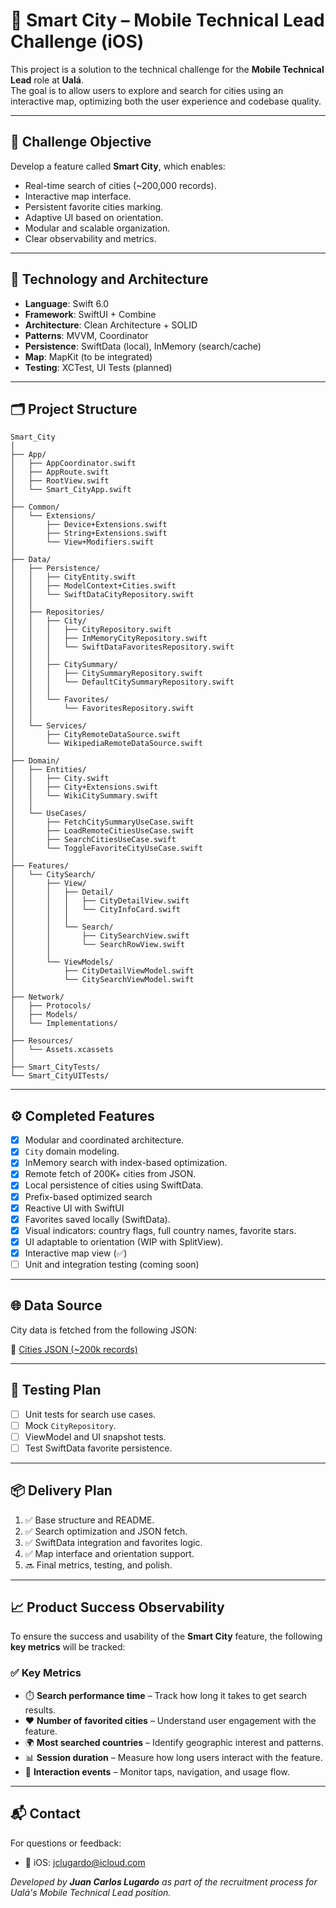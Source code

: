 # 🚀 Smart City – Mobile Technical Lead Challenge (iOS)

This project is a solution to the technical challenge for the **Mobile Technical Lead** role at **Ualá**.  
The goal is to allow users to explore and search for cities using an interactive map, optimizing both the user experience and codebase quality.

---

## 📌 Challenge Objective

Develop a feature called **Smart City**, which enables:

- Real-time search of cities (~200,000 records).
- Interactive map interface.
- Persistent favorite cities marking.
- Adaptive UI based on orientation.
- Modular and scalable organization.
- Clear observability and metrics.

---

## 🧱 Technology and Architecture

- **Language**: Swift 6.0
- **Framework**: SwiftUI + Combine
- **Architecture**: Clean Architecture + SOLID
- **Patterns**: MVVM, Coordinator
- **Persistence**: SwiftData (local), InMemory (search/cache)
- **Map**: MapKit (to be integrated)
- **Testing**: XCTest, UI Tests (planned)

---

## 🗂 Project Structure

```
Smart_City
│
├── App/
│   ├── AppCoordinator.swift
│   ├── AppRoute.swift
│   ├── RootView.swift
│   └── Smart_CityApp.swift
│
├── Common/
│   └── Extensions/
│       ├── Device+Extensions.swift
│       ├── String+Extensions.swift
│       └── View+Modifiers.swift
│
├── Data/
│   ├── Persistence/
│   │   ├── CityEntity.swift
│   │   ├── ModelContext+Cities.swift
│   │   └── SwiftDataCityRepository.swift
│   │
│   ├── Repositories/
│   │   ├── City/
│   │   │   ├── CityRepository.swift
│   │   │   ├── InMemoryCityRepository.swift
│   │   │   └── SwiftDataFavoritesRepository.swift
│   │   │
│   │   ├── CitySummary/
│   │   │   ├── CitySummaryRepository.swift
│   │   │   └── DefaultCitySummaryRepository.swift
│   │   │
│   │   └── Favorites/
│   │       └── FavoritesRepository.swift
│   │
│   └── Services/
│       ├── CityRemoteDataSource.swift
│       └── WikipediaRemoteDataSource.swift
│
├── Domain/
│   ├── Entities/
│   │   ├── City.swift
│   │   ├── City+Extensions.swift
│   │   └── WikiCitySummary.swift
│   │
│   └── UseCases/
│       ├── FetchCitySummaryUseCase.swift
│       ├── LoadRemoteCitiesUseCase.swift
│       ├── SearchCitiesUseCase.swift
│       └── ToggleFavoriteCityUseCase.swift
│
├── Features/
│   └── CitySearch/
│       ├── View/
│       │   ├── Detail/
│       │   │   ├── CityDetailView.swift
│       │   │   └── CityInfoCard.swift
│       │   │
│       │   └── Search/
│       │       ├── CitySearchView.swift
│       │       └── SearchRowView.swift
│       │
│       └── ViewModels/
│           ├── CityDetailViewModel.swift
│           └── CitySearchViewModel.swift
│
├── Network/
│   ├── Protocols/
│   ├── Models/
│   └── Implementations/
│
├── Resources/
│   └── Assets.xcassets
│
├── Smart_CityTests/
└── Smart_CityUITests/
```

---

## ⚙️ Completed Features

- [x] Modular and coordinated architecture.
- [x] `City` domain modeling.
- [x] InMemory search with index-based optimization.
- [x] Remote fetch of 200K+ cities from JSON.
- [x] Local persistence of cities using SwiftData.
- [x] Prefix-based optimized search
- [x] Reactive UI with SwiftUI
- [x] Favorites saved locally (SwiftData).
- [x] Visual indicators: country flags, full country names, favorite stars.
- [x] UI adaptable to orientation (WIP with SplitView).
- [x] Interactive map view (✅)
- [ ] Unit and integration testing (coming soon)

---

## 🌐 Data Source

City data is fetched from the following JSON:

🔗 [Cities JSON (~200k records)](https://gist.githubusercontent.com/hernan-uala/dce8843a8edbe0b0018b32e137bc2b3a/raw/0996accf70cb0ca0e16f9a99e0ee185fafca7af1/cities.json)

---

## 🧪 Testing Plan

- [ ] Unit tests for search use cases.
- [ ] Mock `CityRepository`.
- [ ] ViewModel and UI snapshot tests.
- [ ] Test SwiftData favorite persistence.

---

## 📦 Delivery Plan

1. ✅ Base structure and README.
2. ✅ Search optimization and JSON fetch.
3. ✅ SwiftData integration and favorites logic.
4. ✅ Map interface and orientation support.
5. 🔜 Final metrics, testing, and polish.

---


## 📈 Product Success Observability

To ensure the success and usability of the **Smart City** feature, the following **key metrics** will be tracked:

### ✅ Key Metrics

- ⏱️ **Search performance time** – Track how long it takes to get search results.
- ❤️ **Number of favorited cities** – Understand user engagement with the feature.
- 🌍 **Most searched countries** – Identify geographic interest and patterns.
- 📊 **Session duration** – Measure how long users interact with the feature.
- 🔄 **Interaction events** – Monitor taps, navigation, and usage flow.


---

## 📬 Contact

For questions or feedback:
- 📩 iOS: jclugardo@icloud.com

_Developed by **Juan Carlos Lugardo** as part of the recruitment process for Ualá's Mobile Technical Lead position._
